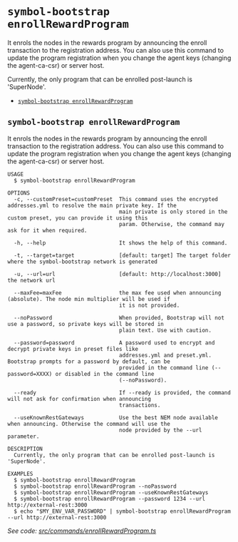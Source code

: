 `symbol-bootstrap enrollRewardProgram`
======================================

It enrols the nodes in the rewards program by announcing the enroll transaction to the registration address.  You can also use this command to update the program registration when you change the agent keys (changing the agent-ca-csr) or server host.

Currently, the only program that can be enrolled post-launch is 'SuperNode'.

* [`symbol-bootstrap enrollRewardProgram`](#symbol-bootstrap-enrollrewardprogram)

## `symbol-bootstrap enrollRewardProgram`

It enrols the nodes in the rewards program by announcing the enroll transaction to the registration address.  You can also use this command to update the program registration when you change the agent keys (changing the agent-ca-csr) or server host.

```
USAGE
  $ symbol-bootstrap enrollRewardProgram

OPTIONS
  -c, --customPreset=customPreset  This command uses the encrypted addresses.yml to resolve the main private key. If the
                                   main private is only stored in the custom preset, you can provide it using this
                                   param. Otherwise, the command may ask for it when required.

  -h, --help                       It shows the help of this command.

  -t, --target=target              [default: target] The target folder where the symbol-bootstrap network is generated

  -u, --url=url                    [default: http://localhost:3000] the network url

  --maxFee=maxFee                  the max fee used when announcing (absolute). The node min multiplier will be used if
                                   it is not provided.

  --noPassword                     When provided, Bootstrap will not use a password, so private keys will be stored in
                                   plain text. Use with caution.

  --password=password              A password used to encrypt and decrypt private keys in preset files like
                                   addresses.yml and preset.yml. Bootstrap prompts for a password by default, can be
                                   provided in the command line (--password=XXXX) or disabled in the command line
                                   (--noPassword).

  --ready                          If --ready is provided, the command will not ask for confirmation when announcing
                                   transactions.

  --useKnownRestGateways           Use the best NEM node available when announcing. Otherwise the command will use the
                                   node provided by the --url parameter.

DESCRIPTION
  Currently, the only program that can be enrolled post-launch is 'SuperNode'.

EXAMPLES
  $ symbol-bootstrap enrollRewardProgram
  $ symbol-bootstrap enrollRewardProgram --noPassword
  $ symbol-bootstrap enrollRewardProgram --useKnownRestGateways
  $ symbol-bootstrap enrollRewardProgram --password 1234 --url http://external-rest:3000
  $ echo "$MY_ENV_VAR_PASSWORD" | symbol-bootstrap enrollRewardProgram --url http://external-rest:3000
```

_See code: [src/commands/enrollRewardProgram.ts](https://github.com/nemtech/symbol-bootstrap/blob/v1.0.8/src/commands/enrollRewardProgram.ts)_
